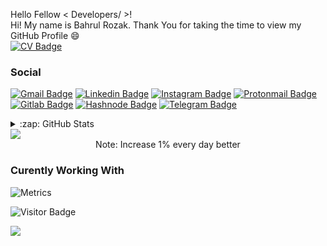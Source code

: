 Hello Fellow < Developers/ >! 
<br>
Hi! My name is Bahrul Rozak. Thank You for taking the time to view my GitHub Profile :smile:
<br>
[![CV Badge](https://img.shields.io/badge/-DownloadCV-white?style=plastic&logo=CV&link=https://bahrul-rozak.github.io/CV/images/CV-Bahrul-Rozak.pdf)](https://bahrul-rozak.github.io/CV/images/CV-Bahrul-Rozak.pdf)
<br>
### Social
[![Gmail Badge](https://img.shields.io/badge/-Gmail-white?style=plastic&logo=Gmail&link=mailto:@gmail.com)](mailto:@gmail.com)
[![Linkedin Badge](https://img.shields.io/badge/-LinkedIn-blue?style=plastic&logo=Linkedin&link=https://id.linkedin.com/in/bahrul-rozak-a89317212)](https://id.linkedin.com/in/bahrul-rozak-a89317212) 
[![Instagram Badge](https://img.shields.io/badge/-Instagram-white?style=plastic&logo=instagram&link=https://www.instagram.com/rozak.js/)](https://www.instagram.com/rozak.js/)
[![Protonmail Badge](https://img.shields.io/badge/-Protonmail-white?style=plastic&logo=Protonmail&link=mailto:@protonmail.com)](mailto:@protonmail.com)
[![Gitlab Badge](https://img.shields.io/badge/-Gitlab-white?style=plastic&logo=Gitlab&link=https://gitlab.com/bahrulrozak1453)](https://gitlab.com/bahrulrozak1453)
[![Hashnode Badge](https://img.shields.io/badge/-Hashnode-blue?style=plastic&logo=Hashnode&link=https://hashnode.com/@Rozak1453)](https://hashnode.com/@Rozak1453)
[![Telegram Badge](https://img.shields.io/badge/-Telegram-blue?style=plastic&logo=Telegram&link=https://t.me/zakcodes)](https://t.me/zakcodes)
<details>
  <summary>:zap: GitHub Stats</summary>
 
## Stat Github
<p align="center">
  <a>
    <img align="left" src="https://github-readme-streak-stats.herokuapp.com/?user=Bahrul-Rozak&theme=dark&hide_border=true" alt="Bahrul-Rozak"/>
  </a>
</p>
    
<p><a href="https://github.com/ryo-ma/github-profile-trophy"><img src="https://github-profile-trophy.vercel.app/?username=Bahrul-Rozak&row=2&column=8&margin-w=15&margin-h=15&theme=dracula&no-bg=true&no-frame=true" alt="Bahrul-Rozak" /></a></p>
 
[![Github Stats](https://github-readme-stats.vercel.app/api?username=Bahrul-Rozak&theme=cobalt&show_icons=true)](https://github.com/Bahrul-Rozak)
![Top Langs](https://github-readme-stats.vercel.app/api/top-langs/?username=Bahrul-Rozak&hide=TeX&layout=compact&theme=cobalt)
    
</details>
<div>
    <img src="https://activity-graph.herokuapp.com/graph?username=Bahrul-Rozak&theme=xcode&area=true" />    
</div>
<center>Note: Increase 1% every day better</center>



<h3> Curently Working With </h3>

![Metrics](https://metrics.lecoq.io/Bahrul-Rozak?template=terminal&base.header=0&base.activity=0&base.repositories=0&base.metadata=0&languages=1&languages.limit=8&languages.colors=github&languages.threshold=0%25&config.timezone=America%2FToronto)


![Visitor Badge](https://visitor-badge.laobi.icu/badge?page_id=Bahrul-Rozak)
<br>
<!-- [Download My CV](https://bahrul-rozak.github.io/CV/images/CV-Bahrul-Rozak.pdf) -->

![](http://ForTheBadge.com/images/badges/built-with-love.svg) 




